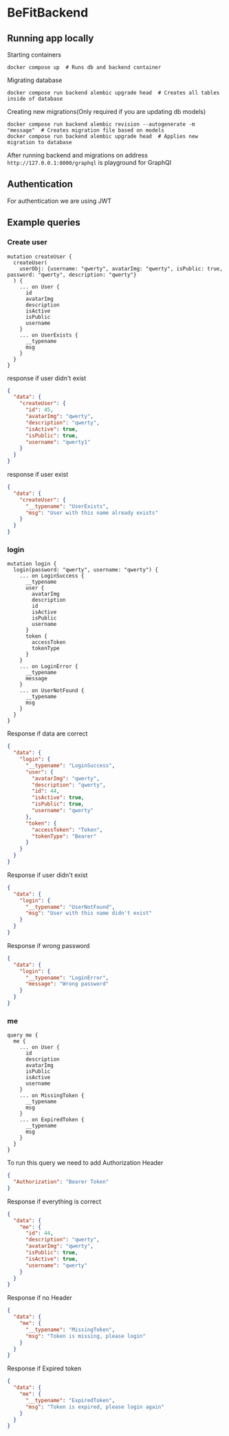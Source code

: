 # BeFitBackend

## Running app locally

Starting containers
```shell
docker compose up  # Runs db and backend container
```

Migrating database
```shell
docker compose run backend alembic upgrade head  # Creates all tables inside of database
```

Creating new migrations(Only required if you are updating db models)
```shell
docker compose run backend alembic revision --autogenerate -m "message"  # Creates migration file based on models
docker compose run backend alembic upgrade head  # Applies new migration to database
```

After running backend and migrations on address `http://127.0.0.1:8000/graphql` is playground for GraphQl

## Authentication
For authentication we are using JWT

## Example queries

### Create user
```gql
mutation createUser {
  createUser(
    userObj: {username: "qwerty", avatarImg: "qwerty", isPublic: true, password: "qwerty", description: "qwerty"}
  ) {
    ... on User {
      id
      avatarImg
      description
      isActive
      isPublic
      username
    }
    ... on UserExists {
      __typename
      msg
    }
  }
}
```
response if user didn't exist
```json
{
  "data": {
    "createUser": {
      "id": 45,
      "avatarImg": "qwerty",
      "description": "qwerty",
      "isActive": true,
      "isPublic": true,
      "username": "qwerty1"
    }
  }
}
```
response if user exist
```json
{
  "data": {
    "createUser": {
      "__typename": "UserExists",
      "msg": "User with this name already exists"
    }
  }
}
```

### login
```gql
mutation login {
  login(password: "qwerty", username: "qwerty") {
    ... on LoginSuccess {
      __typename
      user {
        avatarImg
        description
        id
        isActive
        isPublic
        username
      }
      token {
        accessToken
        tokenType
      }
    }
    ... on LoginError {
      __typename
      message
    }
    ... on UserNotFound {
      __typename
      msg
    }
  }
}
```
Response if data are correct
```json
{
  "data": {
    "login": {
      "__typename": "LoginSuccess",
      "user": {
        "avatarImg": "qwerty",
        "description": "qwerty",
        "id": 44,
        "isActive": true,
        "isPublic": true,
        "username": "qwerty"
      },
      "token": {
        "accessToken": "Token",
        "tokenType": "Bearer"
      }
    }
  }
}
```
Response if user didn't exist
```json
{
  "data": {
    "login": {
      "__typename": "UserNotFound",
      "msg": "User with this name didn't exist"
    }
  }
}
```
Response if wrong password
```json
{
  "data": {
    "login": {
      "__typename": "LoginError",
      "message": "Wrong password"
    }
  }
}
```
### me
```gql
query me {
  me {
    ... on User {
      id
      description
      avatarImg
      isPublic
      isActive
      username
    }
    ... on MissingToken {
      __typename
      msg
    }
    ... on ExpiredToken {
      __typename
      msg
    }
  }
}
```
To run this query we need to add Authorization Header
```json
{
  "Authorization": "Bearer Token"
}
```
Response if everything is correct
```json
{
  "data": {
    "me": {
      "id": 44,
      "description": "qwerty",
      "avatarImg": "qwerty",
      "isPublic": true,
      "isActive": true,
      "username": "qwerty"
    }
  }
}
```
Response if no Header
```json
{
  "data": {
    "me": {
      "__typename": "MissingToken",
      "msg": "Token is missing, please login"
    }
  }
}
```
Response if Expired token
```json
{
  "data": {
    "me": {
      "__typename": "ExpiredToken",
      "msg": "Token is expired, please login again"
    }
  }
}
```
